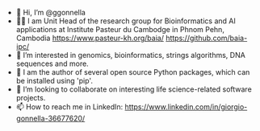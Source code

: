 - 👋 Hi, I’m @ggonnella
- 🧑‍🔬 I am Unit Head of the research group for Bioinformatics and AI applications at Institute Pasteur du Cambodge in Phnom Pehn, Cambodia https://www.pasteur-kh.org/baia/ https://github.com/baia-ipc/
- 👀 I’m interested in genomics, bioinformatics, strings algorithms, DNA sequences and more.
- 🐍 I am the author of several open source Python packages, which can be installed using 'pip'.
- 💞️ I’m looking to collaborate on interesting life science-related software projects.
- 📫 How to reach me in LinkedIn: https://www.linkedin.com/in/giorgio-gonnella-36677620/

<!---
ggonnella/ggonnella is a ✨ special ✨ repository because its `README.md` (this file) appears on your GitHub profile.
You can click the Preview link to take a look at your changes.
--->
